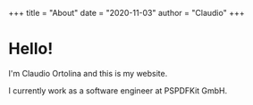+++
title = "About"
date = "2020-11-03"
author = "Claudio"
+++

# Hello!

I'm Claudio Ortolina and this is my website.

I currently work as a software engineer at PSPDFKit GmbH.
